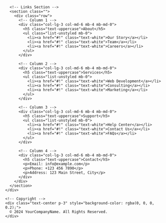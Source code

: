 <!DOCTYPE html>
<html lang="en">
<head>
  <meta charset="UTF-8">
  <meta name="viewport" content="width=device-width, initial-scale=1.0">
  <link href="https://cdn.jsdelivr.net/npm/bootstrap@5.3.0-alpha3/dist/css/bootstrap.min.css" rel="stylesheet">
  <title>Footer Example</title>
  <style>
    
  </style>
</head>
<body>
  <!-- Footer -->
  <footer class="bg-dark text-white text-center text-lg-start">
    <div class="container p-4">
      <!-- Social Media Section -->
      <section class="mb-4">
        <a class="btn btn-outline-light btn-floating m-1" href="#!" role="button"><i class="fab fa-facebook-f"></i></a>
        <a class="btn btn-outline-light btn-floating m-1" href="#!" role="button"><i class="fab fa-twitter"></i></a>
        <a class="btn btn-outline-light btn-floating m-1" href="#!" role="button"><i class="fab fa-instagram"></i></a>
        <a class="btn btn-outline-light btn-floating m-1" href="#!" role="button"><i class="fab fa-linkedin-in"></i></a>
      </section>

      <!-- Links Section -->
      <section class="">
        <div class="row">
          <!-- Column 1 -->
          <div class="col-lg-3 col-md-6 mb-4 mb-md-0">
            <h5 class="text-uppercase">About</h5>
            <ul class="list-unstyled mb-0">
              <li><a href="#!" class="text-white">Our Story</a></li>
              <li><a href="#!" class="text-white">Team</a></li>
              <li><a href="#!" class="text-white">Careers</a></li>
            </ul>
          </div>

          <!-- Column 2 -->
          <div class="col-lg-3 col-md-6 mb-4 mb-md-0">
            <h5 class="text-uppercase">Services</h5>
            <ul class="list-unstyled mb-0">
              <li><a href="#!" class="text-white">Web Development</a></li>
              <li><a href="#!" class="text-white">Consulting</a></li>
              <li><a href="#!" class="text-white">Marketing</a></li>
            </ul>
          </div>

          <!-- Column 3 -->
          <div class="col-lg-3 col-md-6 mb-4 mb-md-0">
            <h5 class="text-uppercase">Support</h5>
            <ul class="list-unstyled mb-0">
              <li><a href="#!" class="text-white">Help Center</a></li>
              <li><a href="#!" class="text-white">Contact Us</a></li>
              <li><a href="#!" class="text-white">FAQs</a></li>
            </ul>
          </div>

          <!-- Column 4 -->
          <div class="col-lg-3 col-md-6 mb-4 mb-md-0">
            <h5 class="text-uppercase">Contact</h5>
            <p>Email: info@example.com</p>
            <p>Phone: +123 456 7890</p>
            <p>Address: 123 Main Street, City</p>
          </div>
        </div>
      </section>
    </div>

    <!-- Copyright -->
    <div class="text-center p-3" style="background-color: rgba(0, 0, 0, 0.2);">
      © 2024 YourCompanyName. All Rights Reserved.
    </div>
  </footer>

  <script src="https://kit.fontawesome.com/a076d05399.js" crossorigin="anonymous"></script>
</body>
</html>
